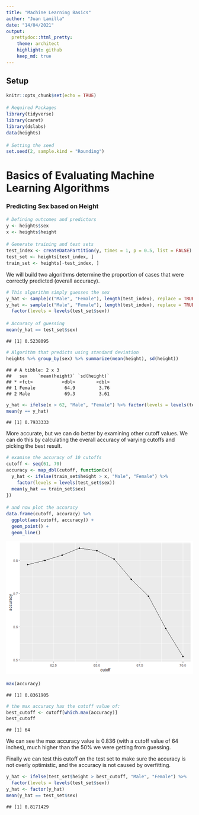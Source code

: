 ```yaml
---
title: "Machine Learning Basics"
author: "Juan Lamilla"
date: "14/04/2021"
output:
  prettydoc::html_pretty:
    theme: architect
    highlight: github
    keep_md: true
---
```

## Setup

```r
knitr::opts_chunk$set(echo = TRUE)

# Required Packages
library(tidyverse)
library(caret)
library(dslabs)
data(heights)

# Setting the seed
set.seed(2, sample.kind = "Rounding")
```

# Basics of Evaluating Machine Learning Algorithms

### Predicting Sex based on Height


```r
# Defining outcomes and predictors
y <- heights$sex
x <- heights$height

# Generate training and test sets
test_index <- createDataPartition(y, times = 1, p = 0.5, list = FALSE)
test_set <- heights[test_index, ]
train_set <- heights[-test_index, ]
```

We will build two algorithms determine the proportion of cases that were correctly predicted (overall accuracy).


```r
# This algorithm simply guesses the sex
y_hat <- sample(c("Male", "Female"), length(test_index), replace = TRUE)
y_hat <- sample(c("Male", "Female"), length(test_index), replace = TRUE) %>% 
  factor(levels = levels(test_set$sex))

# Accuracy of guessing
mean(y_hat == test_set$sex)
```

```
## [1] 0.5238095
```


```r
# Algorithm that predicts using standard deviation
heights %>% group_by(sex) %>% summarize(mean(height), sd(height))
```

```
## # A tibble: 2 x 3
##   sex    `mean(height)` `sd(height)`
## * <fct>           <dbl>        <dbl>
## 1 Female           64.9         3.76
## 2 Male             69.3         3.61
```

```r
y_hat <- ifelse(x > 62, "Male", "Female") %>% factor(levels = levels(test_set$sex))
mean(y == y_hat)
```

```
## [1] 0.7933333
```
More accurate, but we can do better by examining other cutoff values. We can do this by calculating the overall accuracy of varying cutoffs and picking the best result.


```r
# examine the accuracy of 10 cutoffs
cutoff <- seq(61, 70)
accuracy <- map_dbl(cutoff, function(x){
  y_hat <- ifelse(train_set$height > x, "Male", "Female") %>% 
    factor(levels = levels(test_set$sex))
  mean(y_hat == train_set$sex)
})

# and now plot the accuracy
data.frame(cutoff, accuracy) %>% 
  ggplot(aes(cutoff, accuracy)) + 
  geom_point() + 
  geom_line() 
```

![](basics_files/figure-html/VaryingCutoffs-1.png)<!-- -->

```r
max(accuracy)
```

```
## [1] 0.8361905
```

```r
# the max accuracy has the cutoff value of:
best_cutoff <- cutoff[which.max(accuracy)]
best_cutoff
```

```
## [1] 64
```


We can see the max accuracy value is 0.836 (with a cutoff value of 64 inches), much higher than the 50% we were getting from guessing.

Finally we can test this cutoff on the test set to make sure the accuracy is not overly optimistic, and the accuracy is not caused by overfitting.


```r
y_hat <- ifelse(test_set$height > best_cutoff, "Male", "Female") %>% 
  factor(levels = levels(test_set$sex))
y_hat <- factor(y_hat)
mean(y_hat == test_set$sex)
```

```
## [1] 0.8171429
```









